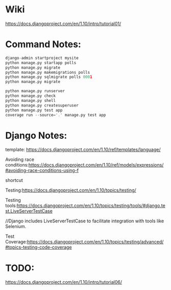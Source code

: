# Wiki

https://docs.djangoproject.com/en/1.10/intro/tutorial01/

# Command Notes:

```python
django-admin startproject mysite
python manage.py startapp polls
python manage.py migrate
python manage.py makemigrations polls
python manage.py sqlmigrate polls 0001
python manage.py migrate

python manage.py runserver
python manage.py check
python manage.py shell
python manage.py createsuperuser
python manage.py test app
coverage run --source='.' manage.py test app
```
# Django Notes:

template: https://docs.djangoproject.com/en/1.10/ref/templates/language/

Avoiding race conditions:https://docs.djangoproject.com/en/1.10/ref/models/expressions/#avoiding-race-conditions-using-f

shortcut

Testing:https://docs.djangoproject.com/en/1.10/topics/testing/

Testing tools:https://docs.djangoproject.com/en/1.10/topics/testing/tools/#django.test.LiveServerTestCase

//Django includes LiveServerTestCase to facilitate integration with tools like Selenium.

Test Coverage:https://docs.djangoproject.com/en/1.10/topics/testing/advanced/#topics-testing-code-coverage

# TODO:
https://docs.djangoproject.com/en/1.10/intro/tutorial06/